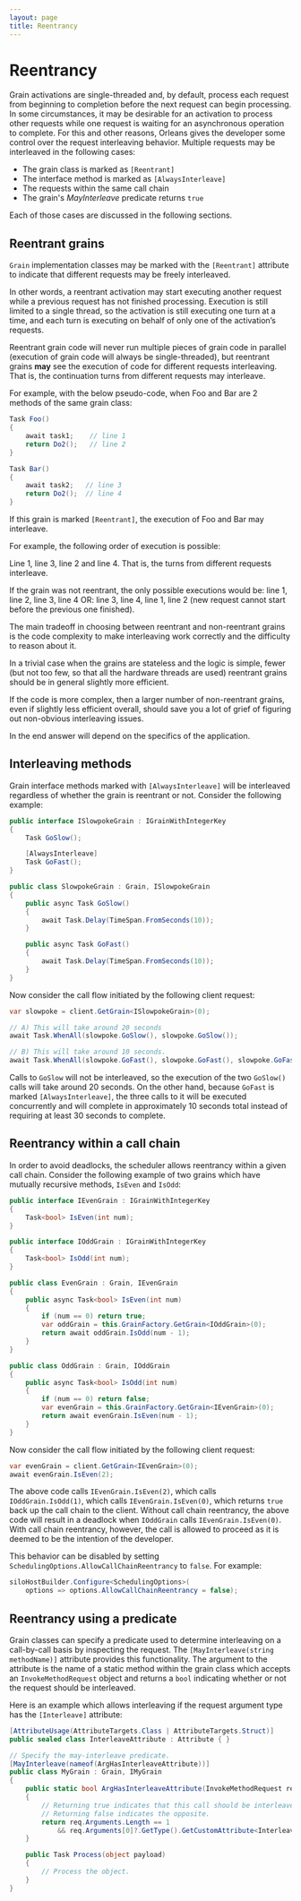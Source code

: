 ```yaml
---
layout: page
title: Reentrancy
---
```

# Reentrancy

Grain activations are single-threaded and, by default, process each request from beginning to completion before the next request can begin processing. In some circumstances, it may be desirable for an activation to process other requests while one request is waiting for an asynchronous operation to complete. For this and other reasons, Orleans gives the developer some control over the request interleaving behavior. Multiple requests may be interleaved in the following cases:

* The grain class is marked as `[Reentrant]`
* The interface method is marked as `[AlwaysInterleave]`
* The requests within the same call chain
* The grain's *MayInterleave* predicate returns `true`

Each of those cases are discussed in the following sections.

## Reentrant grains

`Grain` implementation classes may be marked with the `[Reentrant]` attribute to indicate that different requests may be freely interleaved.

In other words, a reentrant activation may start executing another request while a previous request has not finished processing.
Execution is still limited to a single thread, so the activation is still executing one turn at a time, and each turn is executing on behalf of only one of the activation’s requests.

Reentrant grain code will never run multiple pieces of grain code in parallel (execution of grain code will always be single-threaded), but reentrant grains **may** see the execution of code for different requests interleaving. That is, the continuation turns from different requests may interleave.

For example, with the below pseudo-code, when Foo and Bar are 2 methods of the same grain class:

``` csharp
Task Foo()
{
    await task1;    // line 1
    return Do2();   // line 2
}

Task Bar()
{
    await task2;   // line 3
    return Do2();  // line 4
}
```

If this grain is marked `[Reentrant]`, the execution of Foo and Bar may interleave.

For example, the following order of execution is possible:

Line 1, line 3, line 2 and line 4. That is, the turns from different requests interleave.

If the grain was not reentrant, the only possible executions would be: line 1, line 2, line 3, line 4 OR: line 3, line 4, line 1, line 2 (new request cannot start before the previous one finished).

The main tradeoff in choosing between reentrant and non-reentrant grains is the code complexity to make interleaving work correctly and the difficulty to reason about it.

In a trivial case when the grains are stateless and the logic is simple, fewer (but not too few, so that all the hardware threads are used) reentrant grains should be in general slightly more efficient.

If the code is more complex, then a larger number of non-reentrant grains, even if slightly less efficient overall, should save you a lot of grief of figuring out non-obvious interleaving issues.

In the end answer will depend on the specifics of the application.

## Interleaving methods

Grain interface methods marked with `[AlwaysInterleave]` will be interleaved regardless of whether the grain is reentrant or not. Consider the following example:

``` csharp
public interface ISlowpokeGrain : IGrainWithIntegerKey
{
    Task GoSlow();

    [AlwaysInterleave]
    Task GoFast();
}

public class SlowpokeGrain : Grain, ISlowpokeGrain
{
    public async Task GoSlow()
    {
        await Task.Delay(TimeSpan.FromSeconds(10));
    }

    public async Task GoFast()
    {
        await Task.Delay(TimeSpan.FromSeconds(10));
    }
}
```

Now consider the call flow initiated by the following client request:

``` csharp
var slowpoke = client.GetGrain<ISlowpokeGrain>(0);

// A) This will take around 20 seconds
await Task.WhenAll(slowpoke.GoSlow(), slowpoke.GoSlow());

// B) This will take around 10 seconds.
await Task.WhenAll(slowpoke.GoFast(), slowpoke.GoFast(), slowpoke.GoFast());
```

Calls to `GoSlow` will not be interleaved, so the execution of the two `GoSlow()` calls will take around 20 seconds.
On the other hand, because `GoFast` is marked `[AlwaysInterleave]`, the three calls to it will be executed concurrently and will complete in approximately 10 seconds total instead of requiring at least 30 seconds to complete.

## Reentrancy within a call chain

In order to avoid deadlocks, the scheduler allows reentrancy within a given call chain. Consider the following example of two grains which have mutually recursive methods, `IsEven` and `IsOdd`:

``` csharp
public interface IEvenGrain : IGrainWithIntegerKey
{
    Task<bool> IsEven(int num);
}

public interface IOddGrain : IGrainWithIntegerKey
{
    Task<bool> IsOdd(int num);
}

public class EvenGrain : Grain, IEvenGrain
{
    public async Task<bool> IsEven(int num)
    {
        if (num == 0) return true;
        var oddGrain = this.GrainFactory.GetGrain<IOddGrain>(0);
        return await oddGrain.IsOdd(num - 1);
    }
}

public class OddGrain : Grain, IOddGrain
{
    public async Task<bool> IsOdd(int num)
    {
        if (num == 0) return false;
        var evenGrain = this.GrainFactory.GetGrain<IEvenGrain>(0);
        return await evenGrain.IsEven(num - 1);
    }
}
```

Now consider the call flow initiated by the following client request:

``` csharp
var evenGrain = client.GetGrain<IEvenGrain>(0);
await evenGrain.IsEven(2);
```

The above code calls `IEvenGrain.IsEven(2)`, which calls `IOddGrain.IsOdd(1)`, which calls `IEvenGrain.IsEven(0)`, which returns `true` back up the call chain to the client. Without call chain reentrancy, the above code will result in a deadlock when `IOddGrain` calls `IEvenGrain.IsEven(0)`. With call chain reentrancy, however, the call is allowed to proceed as it is deemed to be the intention of the developer.

This behavior can be disabled by setting `SchedulingOptions.AllowCallChainReentrancy` to `false`. For example:

``` csharp
siloHostBuilder.Configure<SchedulingOptions>(
    options => options.AllowCallChainReentrancy = false);
```

## Reentrancy using a predicate

Grain classes can specify a predicate used to determine interleaving on a call-by-call basis by inspecting the request. The `[MayInterleave(string methodName)]` attribute provides this functionality. The argument to the attribute is the name of a static method within the grain class which accepts an `InvokeMethodRequest` object and returns a `bool` indicating whether or not the request should be interleaved.

Here is an example which allows interleaving if the request argument type has the `[Interleave]` attribute:

``` csharp
[AttributeUsage(AttributeTargets.Class | AttributeTargets.Struct)]
public sealed class InterleaveAttribute : Attribute { }

// Specify the may-interleave predicate.
[MayInterleave(nameof(ArgHasInterleaveAttribute))]
public class MyGrain : Grain, IMyGrain
{
    public static bool ArgHasInterleaveAttribute(InvokeMethodRequest req)
    {
        // Returning true indicates that this call should be interleaved with other calls.
        // Returning false indicates the opposite.
        return req.Arguments.Length == 1
            && req.Arguments[0]?.GetType().GetCustomAttribute<InterleaveAttribute>() != null;
    }

    public Task Process(object payload)
    {
        // Process the object.
    }
}
```
